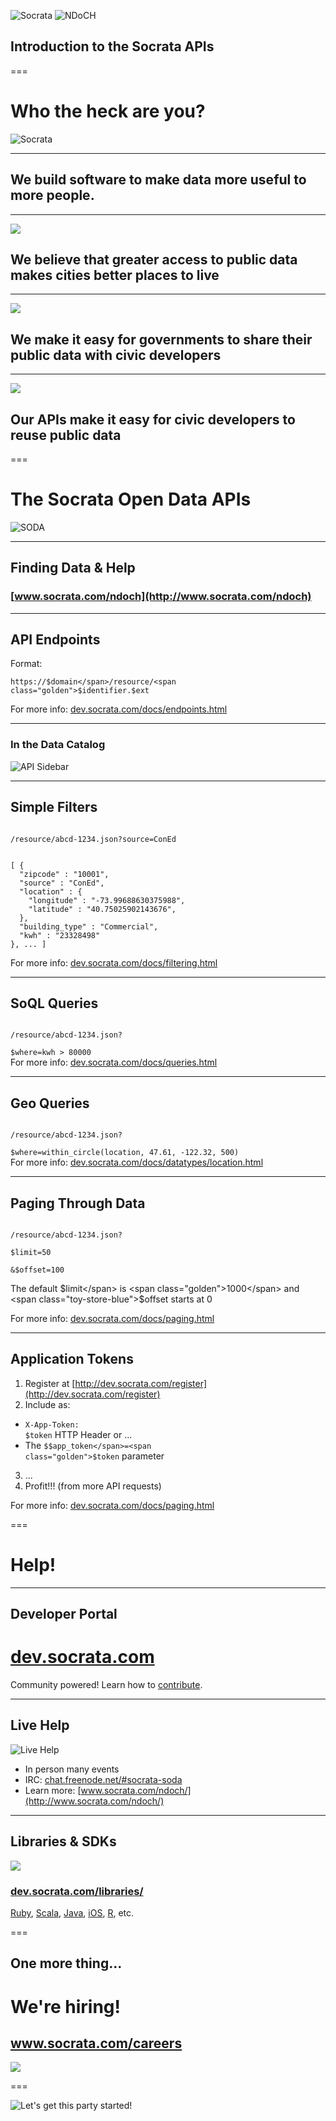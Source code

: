 ![Socrata](/presentations/img/socrata-white-medium.png) ![NDoCH](./img/logo-ndoch-dark.png)
## Introduction to the Socrata APIs

===

# Who the heck are you?

![Socrata](/presentations/img/socrata-white.png)

---

<h2>We build <span class="toy-store-blue">software</span> to make data <span class="blushing-salmon">more useful</span> to <span class="golden">more people</span>.</h2>

--- 

<img class="fullscreen-img" src="./img/city.jpg" />

## We believe that greater access to public data makes cities better places to live

---

<img class="fullscreen-img" src="./img/city_hall.jpg" />

## We make it easy for governments to share their public data with civic developers

---

<img class="fullscreen-img" src="./img/hackathon.jpg" />

## Our APIs make it easy for civic developers to reuse public data 

===

# The Socrata Open Data APIs

![SODA](../../img/can.png)

---

## Finding Data &amp; Help

### [www.socrata.com/ndoch](http://www.socrata.com/ndoch)

---

## API Endpoints

Format:

<code>https://<span class="greenery">$domain</span>/resource/<span class="golden">$identifier</span>.<span class="blushing-salmon">$ext</span></code>

<div class="footnote">For more info: <a href="http://dev.socrata.com/docs/endpoints.html">dev.socrata.com/docs/endpoints.html</a></div>

---

### In the Data Catalog

![API Sidebar](img/sidebar.gif)

---

## Simple Filters

<code>
/resource/abcd-1234.json?<span class="toy-store-blue">source</span>=<span class="golden">ConEd</span>
</code>

<pre><code data-trim contenteditable class="javascript">
[ {
  "zipcode" : "10001",
  "source" : "ConEd",
  "location" : {
    "longitude" : "-73.99688630375988",
    "latitude" : "40.75025902143676",
  },
  "building_type" : "Commercial",
  "kwh" : "23328498"
}, ... ]
</code></pre>

<div class="footnote">For more info: <a href="http://dev.socrata.com/docs/filtering.html">dev.socrata.com/docs/filtering.html</a></div>

---

## SoQL Queries

<code>
/resource/abcd-1234.json?<br/>
<span class="toy-store-blue">$where</span>=<span class="golden">kwh &gt; 80000</span>
</code>

<div class="footnote">For more info: <a href="http://dev.socrata.com/docs/queries.html">dev.socrata.com/docs/queries.html</a></div>

---

## Geo Queries

<code>
/resource/abcd-1234.json?<br/>
<span class="toy-store-blue">$where</span>=<span class="golden">within_circle(location, 47.61, -122.32, 500)</span>
</code>

<div class="footnote">For more info: <a href="http://dev.socrata.com/docs/datatypes/location.html">dev.socrata.com/docs/datatypes/location.html</a></div>

---

## Paging Through Data

<code contenteditable>
/resource/abcd-1234.json?<br/>
<span class="toy-store-blue">$limit</span>=<span class="golden">50</span><br/>
&amp;<span class="toy-store-blue">$offset</span>=<span class="golden">100</span>
</code>

The default <span class="toy-store-blue">$limit</span> is <span class="golden">1000</span> and <span class="toy-store-blue">$offset</span> starts at <span class="golden">0</span>

<div class="footnote">For more info: <a href="http://dev.socrata.com/docs/paging.html">dev.socrata.com/docs/paging.html</a></div>

---

## Application Tokens

1. Register at [http://dev.socrata.com/register](http://dev.socrata.com/register)
2. Include as:
  - <code><span class="toy-store-blue">X-App-Token</span>: <span class="golden">$token</span></code> HTTP Header or ... 
  - The <code><span class="toy-store-blue">$$app_token</span>=<span class="golden">$token</span></code> parameter
3. ...
4. Profit!!! (from more API requests)

<div class="footnote">For more info: <a href="http://dev.socrata.com/docs/paging.html">dev.socrata.com/docs/paging.html</a></div>

===

# Help!

---

## Developer Portal

# [dev.socrata.com](http://dev.socrata.com)

<div class="footnote">Community powered! Learn how to <a href="http://dev.socrata.com/contributing.html">contribute</a>.</div>

--- 

## Live Help

![Live Help](img/live-support.gif)

- In person many events
- IRC: [chat.freenode.net/#socrata-soda](irc://chat.freenode.net/#socrata-soda)
- Learn more: [www.socrata.com/ndoch/](http://www.socrata.com/ndoch/)

---

## Libraries & SDKs

<img src="../../img/socrata-heart-opensource.png"/>

### [dev.socrata.com/libraries/](http://dev.socrata.com/libraries/)

<div class="footnote"><a href="http://socrata.github.io/soda-ruby/">Ruby</a>, <a href="https://github.com/socrata/soda-scala">Scala</a>, <a href="http://socrata.github.io/soda-java/">Java</a>, <a href="https://github.com/socrata/soda-ios-sdk">iOS</a>, <a href="https://github.com/Chicago/RSocrata">R</a>, etc.</div>

===

## One more thing...

<h1 class="fragment" data-fragment-index="0">We're hiring!</h1>

<h2 class="fragment" data-fragment-index="1"><a href="http://www.socrata.com/careers">www.socrata.com/careers</a></h2>

<div class="fragment" data-fragment-index="1">
  <img src="img/work_tounge.gif"/>
</div>

===

![Let's get this party started!](img/lets_get_this_party_started.gif)

